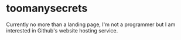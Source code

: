 # toomanysecrets
Currently no more than a landing page, I'm not a programmer but I am interested in Github's website hosting service.
